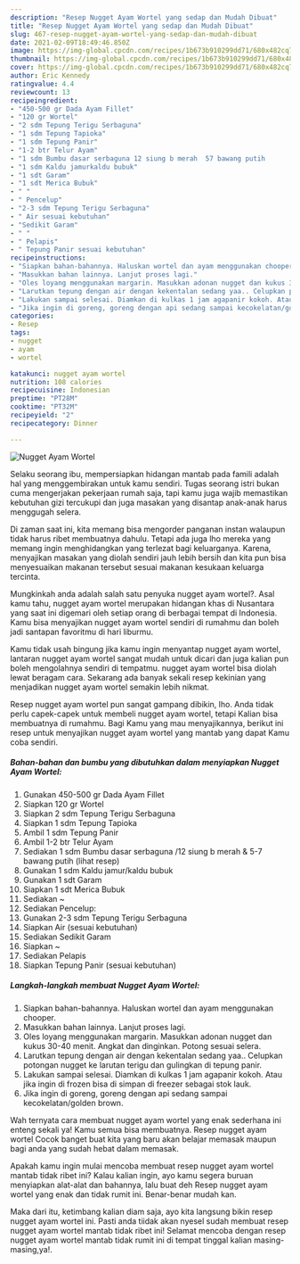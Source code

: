 ```yaml
---
description: "Resep Nugget Ayam Wortel yang sedap dan Mudah Dibuat"
title: "Resep Nugget Ayam Wortel yang sedap dan Mudah Dibuat"
slug: 467-resep-nugget-ayam-wortel-yang-sedap-dan-mudah-dibuat
date: 2021-02-09T18:49:46.850Z
image: https://img-global.cpcdn.com/recipes/1b673b910299dd71/680x482cq70/nugget-ayam-wortel-foto-resep-utama.jpg
thumbnail: https://img-global.cpcdn.com/recipes/1b673b910299dd71/680x482cq70/nugget-ayam-wortel-foto-resep-utama.jpg
cover: https://img-global.cpcdn.com/recipes/1b673b910299dd71/680x482cq70/nugget-ayam-wortel-foto-resep-utama.jpg
author: Eric Kennedy
ratingvalue: 4.4
reviewcount: 13
recipeingredient:
- "450-500 gr Dada Ayam Fillet"
- "120 gr Wortel"
- "2 sdm Tepung Terigu Serbaguna"
- "1 sdm Tepung Tapioka"
- "1 sdm Tepung Panir"
- "1-2 btr Telur Ayam"
- "1 sdm Bumbu dasar serbaguna 12 siung b merah  57 bawang putih           lihat resep"
- "1 sdm Kaldu jamurkaldu bubuk"
- "1 sdt Garam"
- "1 sdt Merica Bubuk"
- " "
- " Pencelup"
- "2-3 sdm Tepung Terigu Serbaguna"
- " Air sesuai kebutuhan"
- "Sedikit Garam"
- " "
- " Pelapis"
- " Tepung Panir sesuai kebutuhan"
recipeinstructions:
- "Siapkan bahan-bahannya. Haluskan wortel dan ayam menggunakan chooper."
- "Masukkan bahan lainnya. Lanjut proses lagi."
- "Oles loyang menggunakan margarin. Masukkan adonan nugget dan kukus 30-40 menit. Angkat dan dinginkan. Potong sesuai selera."
- "Larutkan tepung dengan air dengan kekentalan sedang yaa.. Celupkan potongan nugget ke larutan terigu dan gulingkan di tepung panir."
- "Lakukan sampai selesai. Diamkan di kulkas 1 jam agapanir kokoh. Atau jika ingin di frozen bisa di simpan di freezer sebagai stok lauk."
- "Jika ingin di goreng, goreng dengan api sedang sampai kecokelatan/golden brown."
categories:
- Resep
tags:
- nugget
- ayam
- wortel

katakunci: nugget ayam wortel 
nutrition: 108 calories
recipecuisine: Indonesian
preptime: "PT28M"
cooktime: "PT32M"
recipeyield: "2"
recipecategory: Dinner

---
```



![Nugget Ayam Wortel](https://img-global.cpcdn.com/recipes/1b673b910299dd71/680x482cq70/nugget-ayam-wortel-foto-resep-utama.jpg)

Selaku seorang ibu, mempersiapkan hidangan mantab pada famili adalah hal yang menggembirakan untuk kamu sendiri. Tugas seorang istri bukan cuma mengerjakan pekerjaan rumah saja, tapi kamu juga wajib memastikan kebutuhan gizi tercukupi dan juga masakan yang disantap anak-anak harus menggugah selera.

Di zaman  saat ini, kita memang bisa mengorder panganan instan walaupun tidak harus ribet membuatnya dahulu. Tetapi ada juga lho mereka yang memang ingin menghidangkan yang terlezat bagi keluarganya. Karena, menyajikan masakan yang diolah sendiri jauh lebih bersih dan kita pun bisa menyesuaikan makanan tersebut sesuai makanan kesukaan keluarga tercinta. 



Mungkinkah anda adalah salah satu penyuka nugget ayam wortel?. Asal kamu tahu, nugget ayam wortel merupakan hidangan khas di Nusantara yang saat ini digemari oleh setiap orang di berbagai tempat di Indonesia. Kamu bisa menyajikan nugget ayam wortel sendiri di rumahmu dan boleh jadi santapan favoritmu di hari liburmu.

Kamu tidak usah bingung jika kamu ingin menyantap nugget ayam wortel, lantaran nugget ayam wortel sangat mudah untuk dicari dan juga kalian pun boleh mengolahnya sendiri di tempatmu. nugget ayam wortel bisa diolah lewat beragam cara. Sekarang ada banyak sekali resep kekinian yang menjadikan nugget ayam wortel semakin lebih nikmat.

Resep nugget ayam wortel pun sangat gampang dibikin, lho. Anda tidak perlu capek-capek untuk membeli nugget ayam wortel, tetapi Kalian bisa membuatnya di rumahmu. Bagi Kamu yang mau menyajikannya, berikut ini resep untuk menyajikan nugget ayam wortel yang mantab yang dapat Kamu coba sendiri.

<!--inarticleads1-->

##### Bahan-bahan dan bumbu yang dibutuhkan dalam menyiapkan Nugget Ayam Wortel:

1. Gunakan 450-500 gr Dada Ayam Fillet
1. Siapkan 120 gr Wortel
1. Siapkan 2 sdm Tepung Terigu Serbaguna
1. Siapkan 1 sdm Tepung Tapioka
1. Ambil 1 sdm Tepung Panir
1. Ambil 1-2 btr Telur Ayam
1. Sediakan 1 sdm Bumbu dasar serbaguna /12 siung b merah &amp; 5-7 bawang putih           (lihat resep)
1. Gunakan 1 sdm Kaldu jamur/kaldu bubuk
1. Gunakan 1 sdt Garam
1. Siapkan 1 sdt Merica Bubuk
1. Sediakan  ~
1. Sediakan  Pencelup:
1. Gunakan 2-3 sdm Tepung Terigu Serbaguna
1. Siapkan  Air (sesuai kebutuhan)
1. Sediakan Sedikit Garam
1. Siapkan  ~
1. Sediakan  Pelapis
1. Siapkan  Tepung Panir (sesuai kebutuhan)




<!--inarticleads2-->

##### Langkah-langkah membuat Nugget Ayam Wortel:

1. Siapkan bahan-bahannya. Haluskan wortel dan ayam menggunakan chooper.
1. Masukkan bahan lainnya. Lanjut proses lagi.
1. Oles loyang menggunakan margarin. Masukkan adonan nugget dan kukus 30-40 menit. Angkat dan dinginkan. Potong sesuai selera.
1. Larutkan tepung dengan air dengan kekentalan sedang yaa.. Celupkan potongan nugget ke larutan terigu dan gulingkan di tepung panir.
1. Lakukan sampai selesai. Diamkan di kulkas 1 jam agapanir kokoh. Atau jika ingin di frozen bisa di simpan di freezer sebagai stok lauk.
1. Jika ingin di goreng, goreng dengan api sedang sampai kecokelatan/golden brown.




Wah ternyata cara membuat nugget ayam wortel yang enak sederhana ini enteng sekali ya! Kamu semua bisa membuatnya. Resep nugget ayam wortel Cocok banget buat kita yang baru akan belajar memasak maupun bagi anda yang sudah hebat dalam memasak.

Apakah kamu ingin mulai mencoba membuat resep nugget ayam wortel mantab tidak ribet ini? Kalau kalian ingin, ayo kamu segera buruan menyiapkan alat-alat dan bahannya, lalu buat deh Resep nugget ayam wortel yang enak dan tidak rumit ini. Benar-benar mudah kan. 

Maka dari itu, ketimbang kalian diam saja, ayo kita langsung bikin resep nugget ayam wortel ini. Pasti anda tiidak akan nyesel sudah membuat resep nugget ayam wortel mantab tidak ribet ini! Selamat mencoba dengan resep nugget ayam wortel mantab tidak rumit ini di tempat tinggal kalian masing-masing,ya!.

